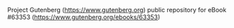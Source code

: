 Project Gutenberg (https://www.gutenberg.org) public repository for
eBook #63353 (https://www.gutenberg.org/ebooks/63353)
